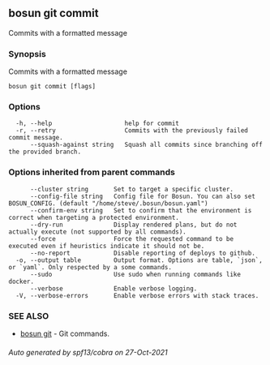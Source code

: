 ## bosun git commit

Commits with a formatted message

### Synopsis

Commits with a formatted message

```
bosun git commit [flags]
```

### Options

```
  -h, --help                    help for commit
  -r, --retry                   Commits with the previously failed commit message.
      --squash-against string   Squash all commits since branching off the provided branch.
```

### Options inherited from parent commands

```
      --cluster string       Set to target a specific cluster.
      --config-file string   Config file for Bosun. You can also set BOSUN_CONFIG. (default "/home/steve/.bosun/bosun.yaml")
      --confirm-env string   Set to confirm that the environment is correct when targeting a protected environment.
      --dry-run              Display rendered plans, but do not actually execute (not supported by all commands).
      --force                Force the requested command to be executed even if heuristics indicate it should not be.
      --no-report            Disable reporting of deploys to github.
  -o, --output table         Output format. Options are table, `json`, or `yaml`. Only respected by a some commands.
      --sudo                 Use sudo when running commands like docker.
      --verbose              Enable verbose logging.
  -V, --verbose-errors       Enable verbose errors with stack traces.
```

### SEE ALSO

* [bosun git](bosun_git.md)	 - Git commands.

###### Auto generated by spf13/cobra on 27-Oct-2021
